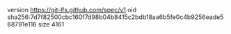 version https://git-lfs.github.com/spec/v1
oid sha256:7d7f82500cbc160f7d98b04b8415c2bdb18aa6b5fe0c4b9256eade568791e116
size 4161
